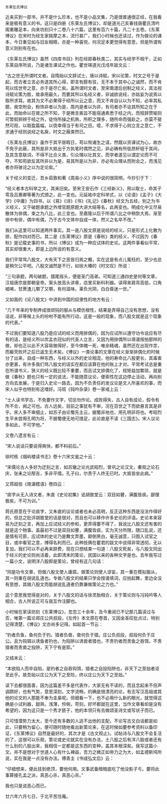     东莱左氏博议 

   近来买到一部书，并不是什么珍本，也不是小品文集，乃是很普通很正经，在我看来是极有意义的书。这只是四册《东莱左氏博议》，却是道光己亥春钱唐瞿氏清吟阁重雕足本，向来坊刻只十二卷八十六篇，这里有百六十篇，凡二十五卷。《东莱博议》在宋时为经生家揣摩之本，流行甚广，我们小时候也还读过，作为做论的课本，今日重见如与旧友相晤，亦是一种喜悦，何况足本更觉得有意思，但是所谓有意义则别有在也。

   《东莱左氏博议》虽然《四库书目》列在经部春秋类二，其实与经学不相干，正如东莱自序所说，乃是诸生课试之作也。瞿世瑛道光戊戌年跋文云：

   “古之世无所谓时文者。自隋始以文辞试士，唐以诗赋，宋以论策，时文之号于是起，而古者立言必务道其所心得，即言有醇有驳，无不本于其中心之诚然，而不肯苟以炫世夸之意，亦于是尽亡矣。盖所谓时文者，至宋南渡后创制之经义，其法视诗赋论策为胜，故承用最久，而要其所以名经义者，非诚欲说经，亦姑妄为说焉以取所求耳。故其为文不必果得于经所以云之意，而又不肯自认以为不知，必率其私臆，凿空附会，粉饰非者以为是，周内是者以为非，有司者亦不谂其所知之在于此，而始命以在彼之所不知，于是微言奥旨不能宿通素悉于经之内，而枝辞赘喻则可暂假猝辨于经之外，徒恃所操之机熟，所积之理多，随所命而强赴之，亦莫不斐然可观，以取盈篇幅，以侥幸得当于有司之目。噫，不求得于心则立言之意亡，不求通于经则说经之名戾，时文之蔽类然已。

   《东莱左氏博议》虽作于其平居暇日，苟以徇诸生之请，然既以资课试为心，故亦不免乎此蔽，其所是非大抵出于方执笔时偶然之见，非必确有所低昂轩轾于其间，及其含意联词，不得不比合义类，引众理以壮其文，而学者遂见以谓定论而不可夺，不知苟欲反其所非以为是，易其所是以为非，亦必有众理从而附会之，而浅见者亦将骇诧之以为定论矣。”

   关于经义的变迁，吾乡茹敦和著《周易小义》序中说的很简明，今抄引于下：

   “经义者本古科举之文，其来旧矣。至宋王安石作《三经新义》，用以取士，命其子雩及吕惠卿等著为式颁之，此一变也。元延祐中定科举式，以《论语》《孟子》《大学》《中庸》为四书，以《易》《诗》《书》《礼记》《春秋》经文为五经，别之为书义经义，又于破题承题之外增官题原题大讲大结等名，此再变也。明成化中又尽易散体为俳偶，束之为八比，此三变也。至嘉隆以后于所谓八比之中稍恢大焉，渐至俳中有俳，偶中有偶，乃于古今文体中自成一体，然义之名卒不改。”

   我们从这里可以知道两件事实。其一是八股文原是说经的经义，只是形式上化散为排，配作四对而已。其二是《东莱博议》原是《春秋》类的经义，不过因为《春秋》是记载史事的书，所以《博议》成为一种应试体的史论。这两件事看似平常，其实却很重大，即是上边所说的有意义。

   我们平常骂八股文，大有天下之恶皆归焉之概，实在这是有点儿冤枉的，至少也总是稍欠公平吧。八股文诚然是不行，如徐大椿的《时文叹》所说：

   “三句承题，两句破题，摆尾摇头，便是圣门高弟。可知道三通四史是何等文章，汉祖唐宗是那朝皇帝。案头放高头讲章，店里买新科利器。读得来肩背高低，口角嘘唏，甘蔗渣儿嚼了又嚼，有何滋味。辜负光阴，白白昏迷一世。”

   又如我的《论八股文》中讲到中国的奴隶性的地方有云：

   “几千年来的专制养成很顽钝的服从与模仿根性，结果是弄得自己没有思想，没有话说，非等候上头的吩咐不能有所行动，这是一般的现象，而八股文就是这个现象的代表。”

   不过我们要知道八股乃是应试的经义而用排偶的，因为应试所以遵守功令说应有尽有的话，是经义所以优孟衣冠似的代圣人立言，又因为用排偶所以填谱按拍那样的做，却也正以此不大容易做得好，至今体魄一死，唯余精魂，虽然还在出现作祟，而躯壳败坏之后已返生无术矣。《博议》一类论事的文章在经义渐渐排偶化的时候分了出来，自成一种东西，与经义以外的史论相混，他的寿命比八股更长，其毒害亦更甚，有许多我们骂八股文的话实在都应该算在他的账上才对。平常考试总是重在所谓书义，狭义的经义既比较不重要，而且试文排偶化了，规矩益加繁琐，就是做《春秋》题也只有一定的说法，不能随意议论，便索性在这边停止活动，再向别方向去发展，于是归入史论一路去，因为不负责任的发议论是文人所喜欢的事，而宋人似乎也特别有这嗜好。冯班《钝吟杂录》卷一家戒上云：

   “士人读书学古，不免要作文字，切忌勿作论。成败得失，古人自有成论，假令有所不合，阙之可也。古人远矣，目前之事犹有不审，况在百世之下而欲悬言其是非乎。宋人多不审细止，如苏子由论蜀先主云，据蜀非地也，用孔明非将也。考昭烈生平未尝用孔明为将，不据蜀便无地可措足，此论直是不读《三国志》。宋人议论多如此，不可学他。”

   又卷八遗言有云：

   “宋人说话只要说得爽快，都不料前后。”

   徐时栋《烟屿楼读书志》卷十六宋文鉴之十云：

   “宋儒论古人多好为迂刻之言，如苏辙之论光武昭烈，曾巩之论汉文，秦观之论石庆，张耒之论邴吉，多非平情。孔子曰，尔责于人终无已时。大抵皆坐此病。”

   又蒋超伯《南漘楛语》卷四云：

   “痰字从无入诗文者，朱直《史论初集》诋胡致堂云：双目如瞽，满腹皆痰。鄙俚极矣，不可为训。”

   蒋氏原意在于论痰字，又朱直的议论或者也未必高明，反正这种东西是没法作得好的，但总之批评胡致堂的话是很对，而且也可以移作许多史论的评语。史论本来容易为迂刻之言，再加上应试经义的参和，更弄得要不得了，我说比八股文还有害的就是这个物事。盖最初不过是双目如瞽，满腹皆痰，实为天分所限，随口乱说，还是情有可原，应试体的史论乃是舞文弄墨，颠倒黑白，毫无诚意，只图入试官之目，或中看官之意，博得名利而已。此种技俩在瞿君的跋文中说得非常透彻，无以复加，我们可以不必再来辞费，现在只想结束一句道：八股文死矣，与八股文同出于经义的史论则尚活着，此即清末的策论，民国以来的各种文字是也。去年我写过一篇小文，说明洋八股即是策论，曾经有这几句话：

   “同是功令文章，但做八股文使人庸腐，做策论则使人谬妄，其一重在模拟服从，其一则重在胡说乱道也。专做八股文的结果只学会按谱填词，应拍起舞，里边全没有思想，其做八股文而能胡说乱道者仍靠兼做策论之力也。”

   这个意思我觉得是对的，关于八股文的话与徐灵胎相合，关于策论则与冯钝吟等人相合，古人所说正可与我互作注脚也。

   小时候在家读坊刻《东莱博议》，忽忽三十余年，及今重阅已不记那几篇读过与否，唯第一篇论郑庄公共叔段，《左传》本文原在卷首，又因金圣叹批点过，特别记得清楚，《博议》文亦尚多记得。如起首一节云：

   “钓者负鱼，鱼何负于钓。猎者负兽，兽何负于猎。庄公负叔段，叔段何负于庄公。且为钩铒以诱鱼者钓也，为陷阱以诱兽者猎也，不责钓者而责鱼之吞饵，不责猎者而责兽之投阱，天下宁有是耶。”

   又结末云：

   “本欲陷人而卒自陷，是钓者之自吞钩饵，猎者之自投陷阱也，非天下之至拙者讵至此乎。故吾始以庄公为天下之至险，终以庄公为天下之至拙。”

   读下去都很面善，因为这篇差不多是代表作，大家无有不读的，而且念起来不但声调颇好，也有气势，意思深刻，文字流畅，的确是很漂亮的论，有志写汉高祖或其他的论文的人那能不奉为圭臬呢。但细看一下，也不必用什么新的眼光，就觉得这确是小试利器，甜熟，浅薄，伶俐，苛刻，好坏都就在这里，当作文章看却是没有希望的，因为这只是一个秀才胚子，他的本领只有去做颂圣诗文或写状子而已。

   只可惜潜势力太大，至今还有多数的人逃不出他的支配，不论写古文白话都是如此，只要稍为留心，便可随时随地看出新策论来，在这时候如要参考资料以备印证，《东莱博议》自然是最好的，其次才是《古文观止》。试帖诗与八股文不会复活的了，这很可以乐观，策论或史论就实在没有办法，土八股之后有洋八股或者还有什么别的八股出来，我相信一定都是这东西的变种，盖其本根深矣。我写这篇小文，并不是想对于世道人心有什么裨益，吾力之微正如帝力之为大，如孟德斯鸠所说，实在我是一点没有办法。傅青主《书成弘文后》云：

   “仔细想来，便此技到绝顶，要他何用。文事武备暗暗底吃了他没影子亏。要将此事算接孔孟之派，真恶心杀，真恶心杀。”

   我也只是说恶心而已。

   廿六年六月七日，于北平苦住庵。

